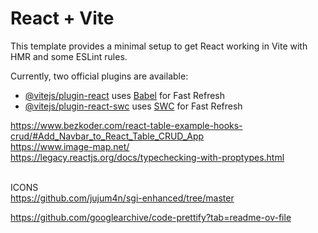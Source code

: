# React + Vite

This template provides a minimal setup to get React working in Vite with HMR and some ESLint rules.

Currently, two official plugins are available:

- [@vitejs/plugin-react](https://github.com/vitejs/vite-plugin-react/blob/main/packages/plugin-react/README.md) uses [Babel](https://babeljs.io/) for Fast Refresh
- [@vitejs/plugin-react-swc](https://github.com/vitejs/vite-plugin-react-swc) uses [SWC](https://swc.rs/) for Fast Refresh



https://www.bezkoder.com/react-table-example-hooks-crud/#Add_Navbar_to_React_Table_CRUD_App <br/>
https://www.image-map.net/<br/>
https://legacy.reactjs.org/docs/typechecking-with-proptypes.html<br/>
<br/>

ICONS <br/>
https://github.com/jujum4n/sgi-enhanced/tree/master <br/>

https://github.com/googlearchive/code-prettify?tab=readme-ov-file
